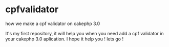 # cpfvalidator
how we make a cpf validator on cakephp 3.0

It's my first repository, it will help you when you need add a cpf validator in your cakephp 3.0 aplication. I hope it help you ! lets go !


